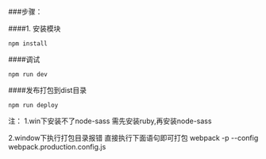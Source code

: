 ##\#步骤：

###\#1. 安装模块

	npm install

###\#调试

	npm run dev

###\#发布打包到dist目录

	npm run deploy


注：
1.win下安装不了node-sass 需先安装ruby,再安装node-sass

2.window下执行打包目录报错
直接执行下面语句即可打包
webpack -p --config webpack.production.config.js